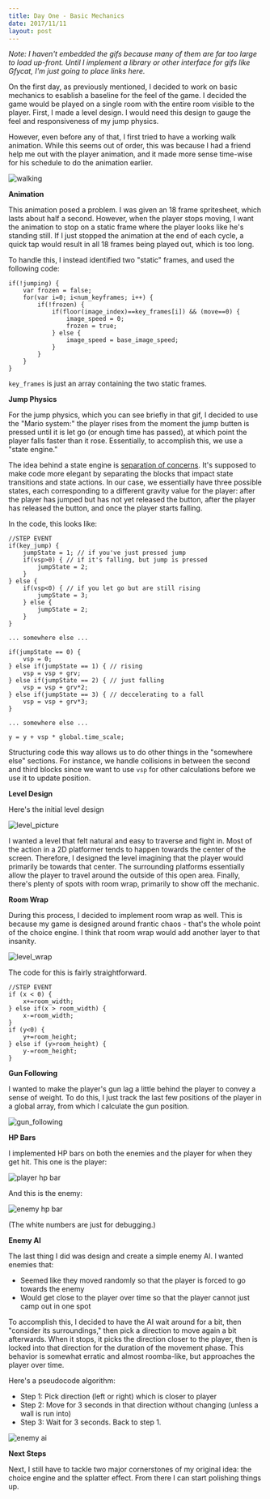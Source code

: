 ```yaml
---
title: Day One - Basic Mechanics
date: 2017/11/11
layout: post
---
```


_Note: I haven't embedded the gifs because many of them are far too large to load up-front. Until I implement a library or other interface for gifs like Gfycat, I'm just going to place links here._

On the first day, as previously mentioned, I decided to work on basic mechanics to esablish a baseline for the feel of the game. I decided the game would be played on a single room with the entire room visible to the player. First, I made a level design. I would need this design to gauge the feel and responsiveness of my jump physics.

However, even before any of that, I first tried to have a working walk animation. While this seems out of order, this was because I had a friend help me out with the player animation, and it made more sense time-wise for his schedule to do the animation earlier.

![walking](/assets/img/walking.gif)

**Animation**

This animation posed a problem. I was given an 18 frame spritesheet, which lasts about half a second. However, when the player stops moving, I want the animation to stop on a static frame where the player looks like he's standing still. If I just stopped the animation at the end of each cycle, a quick tap would result in all 18 frames being played out, which is too long.

To handle this, I instead identified two "static" frames, and used the following code:

```
if(!jumping) {
	var frozen = false;
	for(var i=0; i<num_keyframes; i++) {
		if(!frozen) {
			if(floor(image_index)==key_frames[i]) && (move==0) {
				image_speed = 0;
				frozen = true;
			} else {
				image_speed = base_image_speed;
			}
		}
	}
}
```

`key_frames` is just an array containing the two static frames.

**Jump Physics**

For the jump physics, which you can see briefly in that gif, I decided to use the "Mario system:" the player rises from the moment the jump butten is pressed until it is let go (or enough time has passed), at which point the player falls faster than it rose. Essentially, to accomplish this, we use a "state engine."

The idea behind a state engine is [separation of concerns](https://en.wikipedia.org/wiki/Separation_of_concerns). It's supposed to make code more elegant by separating the blocks that impact state transitions and state actions. In our case, we essentially have three possible states, each corresponding to a different gravity value for the player: after the player has jumped but has not yet released the button, after the player has released the button, and once the player starts falling.


In the code, this looks like:

```
//STEP EVENT
if(key_jump) {
	jumpState = 1; // if you've just pressed jump
	if(vsp>0) { // if it's falling, but jump is pressed
		jumpState = 2;
	}
} else {
	if(vsp<0) { // if you let go but are still rising
		jumpState = 3;
	} else {
		jumpState = 2;
	}
}

... somewhere else ...

if(jumpState == 0) {
	vsp = 0;
} else if(jumpState == 1) { // rising
	vsp = vsp + grv;
} else if(jumpState == 2) { // just falling
	vsp = vsp + grv*2;
} else if(jumpState == 3) { // deccelerating to a fall
	vsp = vsp + grv*3;
}

... somewhere else ...

y = y + vsp * global.time_scale;

```
Structuring code this way allows us to do other things in the "somewhere else" sections. For instance, we handle collisions in between the second and third blocks since we want to use `vsp` for other calculations before we use it to update position.

**Level Design**

Here's the initial level design

![level_picture](/assets/img/level.png)

I wanted a level that felt natural and easy to traverse and fight in. Most of the action in a 2D platformer tends to happen towards the center of the screen. Therefore, I designed the level imagining that the player would primarily be towards that center. The surrounding platforms essentially allow the player to travel around  the outside of this open area. Finally, there's plenty of spots with room wrap, primarily to show off the mechanic.

**Room Wrap**

During this process, I decided to implement room wrap as well. This is because my game is designed around frantic chaos - that's the whole point of the choice engine. I think that room wrap would add another layer to that insanity.

![level_wrap](/assets/img/level_wrap.gif)

The code for this is fairly straightforward.


```
//STEP EVENT
if (x < 0) {
	x+=room_width;
} else if(x > room_width) {
	x-=room_width;
}
if (y<0) {
	y+=room_height;
} else if (y>room_height) {
	y-=room_height;
}
```

**Gun Following**

I wanted to make the player's gun lag a little behind the player to convey a sense of weight. To do this, I just track the last few positions of the player in a global array, from which I calculate the gun position.

![gun_following](/assets/img/gun_following.gif)

**HP Bars**

I implemented HP bars on both the enemies and the player for when they get hit. This one is the player:

![player hp bar](/assets/img/hpbar_player.gif)

And this is the enemy:

![enemy hp bar](/assets/img/hpbar_enemy.gif)

(The white numbers are just for debugging.)

**Enemy AI**

The last thing I did was design and create a simple enemy AI. I wanted enemies that:

 - Seemed like they moved randomly so that the player is forced to go towards the enemy
 - Would get close to the player over time so that the player cannot just camp out in one spot

To accomplish this, I decided to have the AI wait around for a bit, then "consider its surroundings," then pick a direction to move again a bit afterwards. When it stops, it picks the direction closer to the player, then is locked into that direction for the duration of the movement phase. This behavior is somewhat erratic and almost roomba-like, but approaches the player over time.

Here's a pseudocode algorithm:

- Step 1: Pick direction (left or right) which is closer to player
- Step 2: Move for 3 seconds in that direction without changing (unless a wall is run into)
- Step 3: Wait for 3 seconds. Back to step 1.

![enemy ai](/assets/img/ai.gif)

**Next Steps**

Next, I still have to tackle two major cornerstones of my original idea: the choice engine and the splatter effect. From there I can start polishing things up.